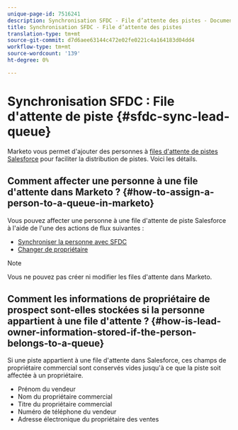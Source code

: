 ```yaml
---
unique-page-id: 7516241
description: Synchronisation SFDC - File d’attente des pistes - Documents marketing - Documentation du produit
title: Synchronisation SFDC - File d’attente des pistes
translation-type: tm+mt
source-git-commit: d7d6aee63144c472e02fe0221c4a164183d04dd4
workflow-type: tm+mt
source-wordcount: '139'
ht-degree: 0%

---
```



# Synchronisation SFDC : File d&#39;attente de piste {#sfdc-sync-lead-queue}

Marketo vous permet d&#39;ajouter des personnes à [files d&#39;attente de pistes Salesforce](https://help.salesforce.com/apex/HTViewHelpDoc?id=queues_overview.htm) pour faciliter la distribution de pistes. Voici les détails.

## Comment affecter une personne à une file d&#39;attente dans Marketo ? {#how-to-assign-a-person-to-a-queue-in-marketo}

Vous pouvez affecter une personne à une file d&#39;attente de piste Salesforce à l&#39;aide de l&#39;une des actions de flux suivantes :

* [Synchroniser la personne avec SFDC](../../../../product-docs/core-marketo-concepts/smart-campaigns/salesforce-flow-actions/sync-person-to-sfdc.md)
* [Changer de propriétaire](../../../../product-docs/core-marketo-concepts/smart-campaigns/salesforce-flow-actions/change-owner.md)

>[!NOTE]
>
>Vous ne pouvez pas créer ni modifier les files d&#39;attente dans Marketo.

## Comment les informations de propriétaire de prospect sont-elles stockées si la personne appartient à une file d&#39;attente ? {#how-is-lead-owner-information-stored-if-the-person-belongs-to-a-queue}

Si une piste appartient à une file d&#39;attente dans Salesforce, ces champs de propriétaire commercial sont conservés vides jusqu&#39;à ce que la piste soit affectée à un propriétaire.

* Prénom du vendeur
* Nom du propriétaire commercial
* Titre du propriétaire commercial
* Numéro de téléphone du vendeur
* Adresse électronique du propriétaire des ventes

